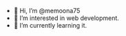 - 👋 Hi, I’m @memoona75
- 👀 I’m interested in web development.
- 🌱 I’m currently learning it.
<!---
memoona75/memoona75 is a ✨ special ✨ repository because its `README.md` (this file) appears on your GitHub profile.
You can click the Preview link to take a look at your changes.
--->
